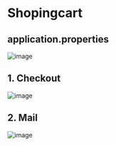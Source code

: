 # Shopingcart

## application.properties

![image](https://user-images.githubusercontent.com/80346800/127727886-8aaa90e0-b6b0-4c38-8aea-ad2c6ec328c0.png)


## 1. Checkout

![image](https://user-images.githubusercontent.com/80346800/127727798-bf87d0a0-bcb6-4e23-ab5e-e1a78db39519.png)

## 2. Mail

![image](https://user-images.githubusercontent.com/80346800/127727829-a131bd6b-7f0c-4e1e-89f3-e46094a5a676.png)
